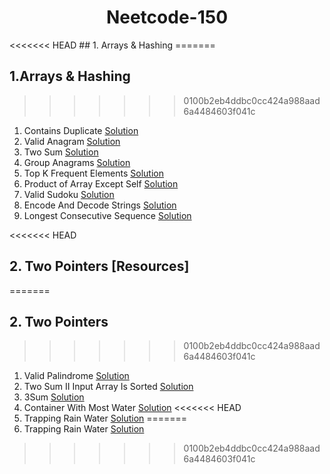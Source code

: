 <h1 align ="center">Neetcode-150</h1> 
<<<<<<< HEAD
## 1. Arrays & Hashing 
=======

## 1.Arrays & Hashing 
>>>>>>> 0100b2eb4ddbc0cc424a988aad6a4484603f041c

1. Contains Duplicate	[Solution]()
2. Valid Anagram [Solution]()
3. Two Sum	[Solution]()
4. Group Anagrams	 [Solution]()
5. Top K Frequent Elements	 [Solution]()
6. Product of Array Except Self	 [Solution]()
7. Valid Sudoku	 [Solution]()
8. Encode And Decode Strings	 [Solution]()
9. Longest Consecutive Sequence	 [Solution]()

<<<<<<< HEAD
## 2. Two Pointers [Resources]
=======
## 2. Two Pointers
>>>>>>> 0100b2eb4ddbc0cc424a988aad6a4484603f041c

1. Valid Palindrome [Solution]()
2. Two Sum II Input Array Is Sorted [Solution]()
3. 3Sum [Solution]()
4. Container With Most Water [Solution]()
<<<<<<< HEAD
5. Trapping Rain Water	 [Solution]() 
=======
5. Trapping Rain Water	 [Solution]() 
>>>>>>> 0100b2eb4ddbc0cc424a988aad6a4484603f041c
